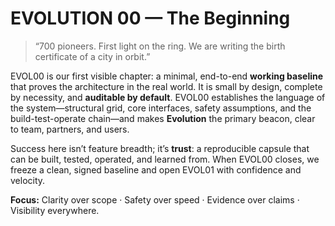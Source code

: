 # EVOLUTION 00 — The Beginning

> “700 pioneers. First light on the ring. We are writing the birth certificate of a city in orbit.”

EVOL00 is our first visible chapter: a minimal, end-to-end **working baseline** that proves the architecture in the real world. It is small by design, complete by necessity, and **auditable by default**. EVOL00 establishes the language of the system—structural grid, core interfaces, safety assumptions, and the build-test-operate chain—and makes **Evolution** the primary beacon, clear to team, partners, and users.

Success here isn’t feature breadth; it’s **trust**: a reproducible capsule that can be built, tested, operated, and learned from. When EVOL00 closes, we freeze a clean, signed baseline and open EVOL01 with confidence and velocity.

**Focus:** Clarity over scope · Safety over speed · Evidence over claims · Visibility everywhere.
